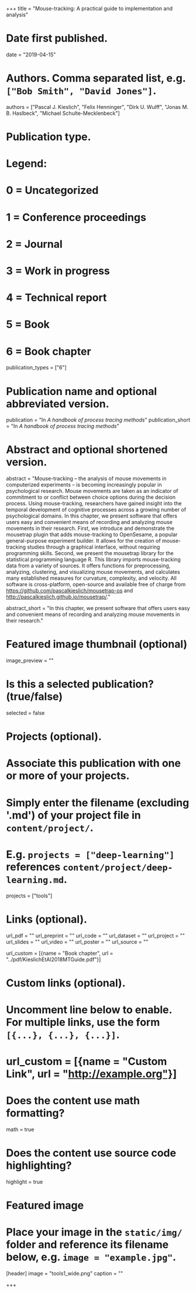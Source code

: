 +++
title = "Mouse-tracking: A practical guide to implementation and analysis"

# Date first published.
date = "2019-04-15"

# Authors. Comma separated list, e.g. `["Bob Smith", "David Jones"]`.
authors = ["Pascal J. Kieslich", "Felix Henninger", "Dirk U. Wulff", "Jonas M. B. Haslbeck", "Michael Schulte-Mecklenbeck"]

# Publication type.
# Legend:
# 0 = Uncategorized
# 1 = Conference proceedings
# 2 = Journal
# 3 = Work in progress
# 4 = Technical report
# 5 = Book
# 6 = Book chapter
publication_types = ["6"]

# Publication name and optional abbreviated version.
publication = "In *A handbook of process tracing methods*"
publication_short = "In *A handbook of process tracing methods*"

# Abstract and optional shortened version.
abstract = "Mouse-tracking – the analysis of mouse movements in computerized experiments – is becoming increasingly popular in psychological research. Mouse movements are taken as an indicator of commitment to or conflict between choice options during the decision process. Using mouse-tracking, researchers have gained insight into the temporal development of cognitive processes across a growing number of psychological domains. In this chapter, we present software that offers users easy and convenient means of recording and analyzing mouse movements in their research. First, we introduce and demonstrate the mousetrap plugin that adds mouse-tracking to OpenSesame, a popular general-purpose experiment builder. It allows for the creation of mouse-tracking studies through a graphical interface, without requiring programming skills. Second, we present the mousetrap library for the statistical programming language R. This library imports mouse-tracking data from a variety of sources. It offers functions for preprocessing, analyzing, clustering, and visualizing mouse movements, and calculates many established measures for curvature, complexity, and velocity. All software is cross-platform, open-source and available free of charge from https://github.com/pascalkieslich/mousetrap-os and http://pascalkieslich.github.io/mousetrap/."

abstract_short = "In this chapter, we present software that offers users easy and convenient means of recording and analyzing mouse movements in their research."


# Featured image thumbnail (optional)
image_preview = ""

# Is this a selected publication? (true/false)
selected = false

# Projects (optional).
#   Associate this publication with one or more of your projects.
#   Simply enter the filename (excluding '.md') of your project file in `content/project/`.
#   E.g. `projects = ["deep-learning"]` references `content/project/deep-learning.md`.
projects = ["tools"]

# Links (optional).
url_pdf = ""
url_preprint = ""
url_code = ""
url_dataset = ""
url_project = ""
url_slides = ""
url_video = ""
url_poster = ""
url_source = ""

url_custom = [{name = "Book chapter", url = "../pdf/KieslichEtAl2018MTGuide.pdf"}]

# Custom links (optional).
#   Uncomment line below to enable. For multiple links, use the form `[{...}, {...}, {...}]`.
# url_custom = [{name = "Custom Link", url = "http://example.org"}]

# Does the content use math formatting?
math = true

# Does the content use source code highlighting?
highlight = true

# Featured image
# Place your image in the `static/img/` folder and reference its filename below, e.g. `image = "example.jpg"`.
[header]
image = "tools1_wide.png"
caption = ""

+++
